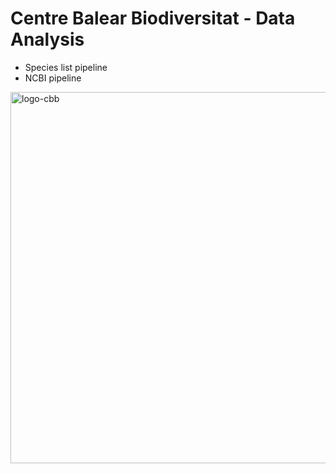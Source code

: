 # Centre Balear Biodiversitat - Data Analysis

- Species list pipeline
- NCBI pipeline

<img width="594" alt="logo-cbb" src="https://github.com/centrebalearbiodiversitat/CBB_dataAnalysis/assets/21332064/f481e470-d981-46cc-9a37-8c141b98e868">
